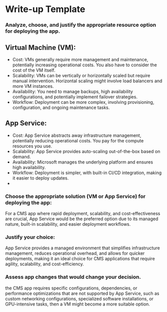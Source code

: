 # Write-up Template

### Analyze, choose, and justify the appropriate resource option for deploying the app.

## Virtual Machine (VM):

- Cost: VMs generally require more management and maintenance, potentially increasing operational costs. You also have to consider the cost of the VM itself.
- Scalability: VMs can be vertically or horizontally scaled but require manual intervention. Horizontal scaling might involve load balancers and more VM instances.
- Availability: You need to manage backups, high availability configurations, and potentially implement failover strategies.
- Workflow: Deployment can be more complex, involving provisioning, configuration, and ongoing maintenance tasks.

## App Service:

- Cost: App Service abstracts away infrastructure management, potentially reducing operational costs. You pay for the compute resources you use.
- Scalability: App Service provides auto-scaling out-of-the-box based on demand.
- Availability: Microsoft manages the underlying platform and ensures high availability.
- Workflow: Deployment is simpler, with built-in CI/CD integration, making it easier to deploy updates.
- 
### Choose the appropriate solution (VM or App Service) for deploying the app:
For a CMS app where rapid deployment, scalability, and cost-effectiveness are crucial, App Service would be the preferred option due to its managed nature, built-in scalability, and easier deployment workflows.

### Justify your choice:
App Service provides a managed environment that simplifies infrastructure management, reduces operational overhead, and allows for quicker deployments, making it an ideal choice for CMS applications that require agility, scalability, and cost-efficiency.

### Assess app changes that would change your decision.
the CMS app requires specific configurations, dependencies, or performance optimizations that are not supported by App Service, such as custom networking configurations, specialized software installations, or GPU-intensive tasks, then a VM might become a more suitable option.

